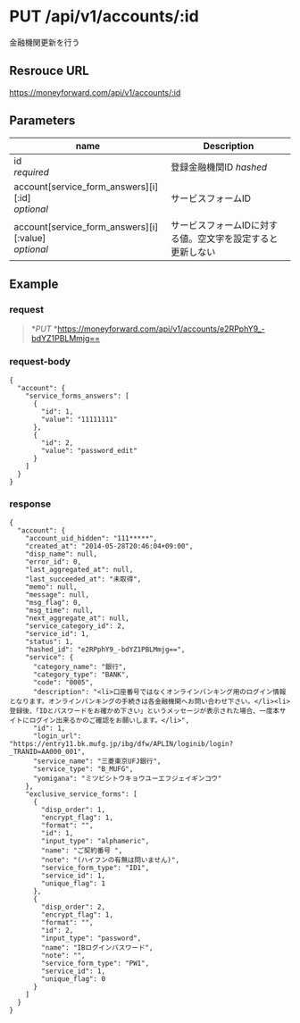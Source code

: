# PUT /api/v1/accounts/:id
金融機関更新を行う

## Resrouce URL
https://moneyforward.com/api/v1/accounts/:id

## Parameters
name | Description 
-----------|------------------------
id <br> *required* | 登録金融機関ID *hashed*
account[service_form_answers][i][:id] <br> *optional* | サービスフォームID
account[service_form_answers][i][:value] <br> *optional* | サービスフォームIDに対する値。空文字を設定すると更新しない

## Example

### request

> **PUT* *https://moneyforward.com/api/v1/accounts/e2RPphY9_-bdYZ1PBLMmjg==

### request-body

    {
      "account": {
        "service_forms_answers": [
          {
            "id": 1,
            "value": "11111111"
          },
          {
            "id": 2,
            "value": "password_edit"
          }
        ]
      }
    }

### response

    {
      "account": {
        "account_uid_hidden": "111*****",
        "created_at": "2014-05-28T20:46:04+09:00",
        "disp_name": null,
        "error_id": 0,
        "last_aggregated_at": null,
        "last_succeeded_at": "未取得",
        "memo": null,
        "message": null,
        "msg_flag": 0,
        "msg_time": null,
        "next_aggregate_at": null,
        "service_category_id": 2,
        "service_id": 1,
        "status": 1,
        "hashed_id": "e2RPphY9_-bdYZ1PBLMmjg==",
        "service": {
          "category_name": "銀行",
          "category_type": "BANK",
          "code": "0005",
          "description": "<li>口座番号ではなくオンラインバンキング用のログイン情報となります。オンラインバンキングの手続きは各金融機関へお問い合わせ下さい。</li><li>登録後、「IDとパスワードをお確かめ下さい」というメッセージが表示された場合、一度本サイトにログイン出来るかのご確認をお願いします。</li>",
          "id": 1,
          "login_url": "https://entry11.bk.mufg.jp/ibg/dfw/APLIN/loginib/login?_TRANID=AA000_001",
          "service_name": "三菱東京UFJ銀行",
          "service_type": "B_MUFG",
          "yomigana": "ミツビシトウキョウユーエフジェイギンコウ"
        },
        "exclusive_service_forms": [
          {
            "disp_order": 1,
            "encrypt_flag": 1,
            "format": "",
            "id": 1,
            "input_type": "alphameric",
            "name": "ご契約番号 ",
            "note": "(ハイフンの有無は問いません)",
            "service_form_type": "ID1",
            "service_id": 1,
            "unique_flag": 1
          },
          {
            "disp_order": 2,
            "encrypt_flag": 1,
            "format": "",
            "id": 2,
            "input_type": "password",
            "name": "IBログインパスワード",
            "note": "",
            "service_form_type": "PW1",
            "service_id": 1,
            "unique_flag": 0
          }
        ]
      }
    }
